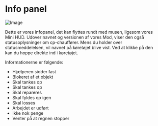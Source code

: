 # Info panel

![Image](/home/runner/work/CourseplayHelp/CourseplayHelp/infopanel_0_0_480_130.png)


Dette er vores infopanel, det kan flyttes rundt med musen, ligesom vores Mini HUD.
Udover navnet og versionen af ​​vores Mod, viser den også statusoplysninger om cp-chauffører.
Mens du holder over statusmeddelelsen, vil navnet på køretøjet blive vist.
Ved at klikke på den kan du hoppe direkte ind i køretøjet.



Informationerne er følgende:
- Hjælperen sidder fast
- Blokeret af et objekt
- Skal tankes op
- Skal tankes op
- Skal repareres
- Skal fyldes op igen
- Skal losses
- Arbejdet er udført
- Ikke nok penge
- Venter på at regnen stopper


